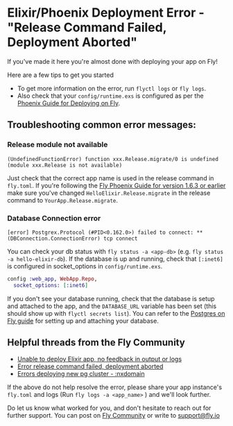 # Elixir/Phoenix Deployment Error - "Release Command Failed, Deployment Aborted"

If you've made it here you're almost done with deploying your app on Fly!

Here are a few tips to get you started
- To get more information on the error, run `flyctl logs` or `fly logs`.
- Also check that your `config/runtime.exs` is configured as per the [Phoenix Guide for Deploying on Fly](https://hexdocs.pm/phoenix/fly.html#runtime-configuration).

## Troubleshooting common error messages:

  ### Release module not available
  ```output
  (UndefinedFunctionError) function xxx.Release.migrate/0 is undefined (module xxx.Release is not available)
  ```
  
  Just check that the correct app name is used in the release command in `fly.toml`. If you're following the [Fly Phoenix Guide for version 1.6.3 or earlier](https://fly.io/docs/getting-started/legacy_elixir/) make sure you've changed `HelloElixir.Release.migrate` in the release command to `YourApp.Release.migrate`.
  
  
  ### Database Connection error
  ```output
  [error] Postgrex.Protocol (#PID<0.162.0>) failed to connect: ** (DBConnection.ConnectionError) tcp connect
  ```
  
  You can check your db status with `fly status -a <app-db>` (e.g. `fly status -a hello-elixir-db`). If the database is up and running, check that `[:inet6]` is configured in socket_options in `config/runtime.exs`.
  ```elixir
  config :web_app, WebApp.Repo,
    socket_options: [:inet6]
  ```
   If you don't see your database running, check that the database is setup and attached to the app, and the `DATABASE_URL` variable has been set (this should show up with `flyctl secrets list`). You can refer to the [Postgres on Fly guide](https://fly.io/docs/reference/postgres/) for setting up and attaching your database.
 
 
## Helpful threads from the Fly Community
  - [Unable to deploy Elixir app, no feedback in output or logs](https://community.fly.io/t/unable-to-deploy-elixir-app-no-feedback-in-output-or-logs/1664/26)
  - [Error release command failed, deployment aborted](https://community.fly.io/t/error-release-command-failed-deployment-aborted/2918)
  - [Errors deploying new pg cluster - :nxdomain](https://community.fly.io/t/errors-deploying-new-pg-cluster-nxdomain/3432)


If the above do not help resolve the error, please share your app instance's `fly.toml` and logs (Run `fly logs -a <app_name>` ) and we'll look further. 

Do let us know what worked for you, and don't hesitate to reach out for further support. You can post on [Fly Community](https://community.fly.io/) or write to support@fly.io
